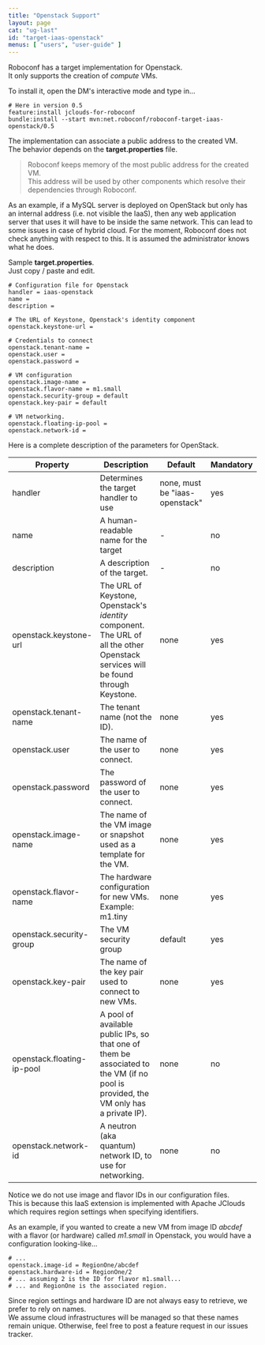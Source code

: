 ```yaml
---
title: "Openstack Support"
layout: page
cat: "ug-last"
id: "target-iaas-openstack"
menus: [ "users", "user-guide" ]
---
```


Roboconf has a target implementation for Openstack.  
It only supports the creation of *compute* VMs.

To install it, open the DM's interactive mode and type in...

```properties
# Here in version 0.5
feature:install jclouds-for-roboconf
bundle:install --start mvn:net.roboconf/roboconf-target-iaas-openstack/0.5
```

The implementation can associate a public address to the created VM.  
The behavior depends on the **target.properties** file.
  
> Roboconf keeps memory of the most public address for the created VM.  
> This address will be used by other components which resolve their dependencies through Roboconf.

As an example, if a MySQL server is deployed on OpenStack but only has an internal address (i.e. not
visible the IaaS), then any web application server that uses it will have to be inside the same network.
This can lead to some issues in case of hybrid cloud. For the moment, Roboconf does not check anything 
with respect to this. It is assumed the administrator knows what he does.

Sample **target.properties**.  
Just copy / paste and edit.

```properties
# Configuration file for Openstack
handler = iaas-openstack
name = 
description = 

# The URL of Keystone, Openstack's identity component
openstack.keystone-url = 

# Credentials to connect
openstack.tenant-name = 
openstack.user = 
openstack.password = 

# VM configuration
openstack.image-name = 
openstack.flavor-name = m1.small
openstack.security-group = default
openstack.key-pair = default

# VM networking.
openstack.floating-ip-pool = 
openstack.network-id = 
```

Here is a complete description of the parameters for OpenStack.

| Property | Description | Default | Mandatory |
| --- | --- | --- | --- |
| handler | Determines the target handler to use | none, must be "iaas-openstack" | yes |
| name | A human-readable name for the target | - | no |
| description | A description of the target. | - | no |
| openstack.keystone-url | The URL of Keystone, Openstack's *identity* component. The URL of all the other Openstack services will be found through Keystone. | none | yes |
| openstack.tenant-name | The tenant name (not the ID). | none | yes |
| openstack.user | The name of the user to connect. | none | yes |
| openstack.password | The password of the user to connect. | none | yes |
| openstack.image-name | The name of the VM image or snapshot used as a template for the VM. | none | yes |
| openstack.flavor-name | The hardware configuration for new VMs. Example: m1.tiny | none | yes |
| openstack.security-group | The VM security group | default | yes |
| openstack.key-pair | The name of the key pair used to connect to new VMs. | none | yes |
| openstack.floating-ip-pool | A pool of available public IPs, so that one of them be associated to the VM (if no pool is provided, the VM only has a private IP). | none | no |
| openstack.network-id | A neutron (aka quantum) network ID, to use for networking. | none | no |


Notice we do not use image and flavor IDs in our configuration files.  
This is because this IaaS extension is implemented with Apache JClouds which requires region settings when specifying identifiers.

As an example, if you wanted to create a new VM from image ID *abcdef* with a flavor (or hardware) called *m1.small* in Openstack, you
would have a configuration looking-like...

```properties
# ...
openstack.image-id = RegionOne/abcdef
openstack.hardware-id = RegionOne/2
# ... assuming 2 is the ID for flavor m1.small...
# ... and RegionOne is the associated region.
```

Since region settings and hardware ID are not always easy to retrieve, we prefer to rely on names.  
We assume cloud infrastructures will be managed so that these names remain unique. Otherwise, feel free to post a feature request
in our issues tracker.
